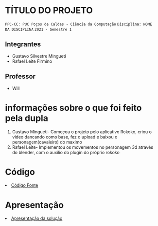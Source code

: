 # TÍTULO DO PROJETO

`PPC-CC: PUC Poços de Caldas - Ciência da Computação`
`Disciplina: NOME DA DISCIPLINA`
`2021 - Semestre 1`

## Integrantes

- Gustavo Silvestre Mingueti
- Rafael Leite Firmino

## Professor

- Will

#  informações sobre o que foi feito pela dupla 

<ol>
  
<li> Gustavo Mingueti- Começou o projeto pelo aplicativo Rokoko, criou o video dancando como base, fez o upload e baixou o personagem(cavaleiro) do maximo </li>
<li> Rafael Leite- Implementou os movementos no personagem 3d através do blender, com o auxilio do plugin do próprio rokoko </li>
  
</ol>

# Código

<li><a href="src/README.md"> Código Fonte</a></li>

# Apresentação

<li><a href="presentation/README.md"> Apresentação da solução</a></li>
